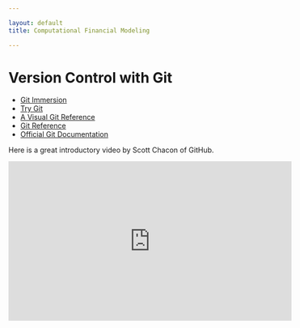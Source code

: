 ```yaml
---

layout: default
title: Computational Financial Modeling 

---
```


# Version Control with Git

* [Git Immersion](http://gitimmersion.com)
* [Try Git](http://try.github.io//levels/1/challenges/1)
* [A Visual Git Reference](http://marklodato.github.io/visual-git-guide/index-en.html)
* [Git Reference](http://gitref.org)
* [Official Git Documentation](http://git-scm.com/docs)

Here is a great introductory video by Scott Chacon of GitHub.

<iframe width="560" height="315" src="https://www.youtube.com/embed/ZDR433b0HJY" frameborder="0" allowfullscreen></iframe>
